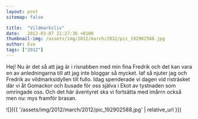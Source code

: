 ```yaml
---
layout: post
sitemap: false

title:  "Vildmarksliv"
date:   2012-03-07 21:27:36 +0100
thumbnail-img: /assets/img/2012/march/2012/pic_192902588.jpg
author: Eva
tags: ["2012"]
---
```


Hej! Nu är det så att jag är i risnabben med min fina Fredrik och det kan vara en av anledningarna till att jag inte bloggar så mycket. Iaf så njuter jag och Fredrik av vildmarksidyllen till fullo. Idag spenderade vi dagen vid risträsket där vi åt Gomackor och busade för oss själva i Ekot av tystnaden som omringade oss. Och det här äventyret ska vi fortsätta med imårrn också men nu: mys framför brasan.

![]({{ '/assets/img/2012/march/2012/pic_192902588.jpg'  | relative_url }})

